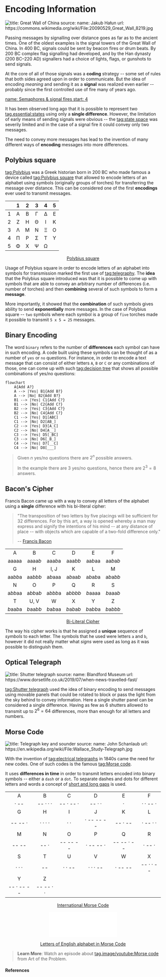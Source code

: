 # Encoding Information

![
    title: Great Wall of China
    source:
        name: Jakub Hałun
        url: https://commons.wikimedia.org/wiki/File:20090529_Great_Wall_8219.jpg
](https://upload.wikimedia.org/wikipedia/commons/3/33/20090529_Great_Wall_8219.jpg)

Passing messages by signalling over distance goes as far as to the ancient
times. One of the oldest examples is the signal towers of the Great Wall of
China. In 400 BC, signals could be sent by beacon fires or drum beats. By 200 BC
complex flag signalling had developed, and by the Han dynasty (200 BC–220 AD)
signallers had a choice of lights, flags, or gunshots to send signals.

At the core of all of those signals was a **coding** strategy -- some set of
rules that both sides agreed upon in order to communicate. But the idea of
encoding *meaning* and sending it as a **signal** was realized even earlier --
probably since the first controlled use of fire many of years ago.

[
    name: Semaphores & signal fires
    start: 4
](youtube://WrNDeYjcCJA)

It has been observed long ago that it is possible to represent two
[tag.essential:states](https://en.wikipedia.org/wiki/State_(computer_science))
using only a **single difference**.
However, the limitation of early means of sending signals were obvious -- the
[tag:state space](https://en.wikipedia.org/wiki/State_space) was severily
limited and in the case of a signal fire it could convey only two messages.

The need to convey more messages has lead to the invention of many different
ways of **encoding** messages into more differences.

## Polybius square

[tag:Polybius](https://en.wikipedia.org/wiki/Polybius#Cryptography) was a Greek
historian born in 200 BC who made famous a device called
[tag:Polybius square](https://en.wikipedia.org/wiki/Polybius_square)
that allowed to encode letters of an alphabet using symbols (originally groups
of torches) for transferring the message over distance.
This can be considered one of the first **encodings** ever used to transmit
messages.

|       |   1   |   2   |   3   |   4   |   5   |
| :---: | :---: | :---: | :---: | :---: | :---: |
|   1   |   A   |   B   |   Γ   |   Δ   |   E   |
|   2   |   Z   |   H   |   Θ   |   I   |   K   |
|   3   |   Λ   |   M   |   N   |   Ξ   |   O   |
|   4   |   Π   |   P   |   Σ   |   T   |   Y   |
|   5   |   Φ   |   X   |   Ψ   |   Ω   |       |

<p style="text-align: center">
    <a href="https://en.wikipedia.org/wiki/Polybius_square" target="_blank">
        Polybius square
    </a>
</p>

<style>
    #polybius-square ~ .table-wrapper:nth-child(15) tr :first-child {
        font-weight: var(--table-head-font-weight);
        color: var(--strong-color);
        background: var(--base-background-color);
    }

    #polybius-square ~ .table-wrapper:nth-child(15) tr :not(:last-child) {
        border-right: 1px solid var(--table-cell-border-color);
    }
</style>

Usage of Polybius square in order to encode letters of an alphabet into symbols
for transmission marked the first use of
[tag:telegraphy](https://en.wikipedia.org/wiki/Telegraphy).
The **idea** that the Polybius square introduced was that it is possible to come
up with symbols that are able to convey an arbitrary number of differences
(i.e. number of torches) and then **combining** several of such symbols to form
a **message**.

More importantly, it showed that the **combination** of such symbols gives
ability to send **exponentially** more messages. In the case of Polybius square
-- `two` symbols where each symbol is a group of `five` torches made it possible
to transmit `5 x 5 = 25` messages.

## Binary Encoding

The word `binary` refers to the number of **differences** each symbol can have
in such encoding. A code built using these symbols can be thought of as a number
of `yes` or `no` questions. For instance, in order to encode a text message that
can consist of either letters `A`, `B` or `C` or any combinations of those, one
can come up with such
[tag:decision tree](https://en.wikipedia.org/wiki/Decision_tree)
that shows all possible combinations of yes/no questions:

```mermaid
flowchart
    A{Add A?}
    A --> |Yes| B1{Add B?}
    A --> |No| B2{Add B?}
    B1 --> |Yes| C1{Add C?}
    B1 --> |No| C2{Add C?}
    B2 --> |Yes| C3{Add C?}
    B2 --> |No| C4{Add C?}
    C1 --> |Yes| D1[ABC]
    C1 --> |No| D2[AB_]
    C2 --> |Yes| D3[A_C]
    C2 --> |No| D4[A__]
    C3 --> |Yes| D5[_BC]
    C3 --> |No| D6[_B_]
    C4 --> |Yes| D7[__C]
    C4 --> |No| D8[___]
```

> Given $n$ yes/no questions there are $2^n$ possible answers.
>
> In the example there are $3$ yes/no questions, hence there are $2^3 = 8$
> answers.

## Bacon's Cipher

Francis Bacon came up with a way to convey all letters of the alphabet using
a **single** difference with his bi-literal cipher:

> "The transposition of two letters by five placings will be sufficient for 32
> differences. For by this art, a way is opened whereby a man may express and
> signify the intentions of his mind -- at any distance of place -- with objects
> which are capable of a two-fold difference only."
>
> -- [Francis Bacon](https://en.wikipedia.org/wiki/Francis_Bacon)

|           |           |           |             |           |           |
| :-------: | :-------: | :-------: | :---------: | :-------: | :-------: |
|     A     |     B     |     C     |      D      |     E     |     F     |
|   aaaaa   |  aaaa*b*  |  aaa*b*a  |   aaa*bb*   |  aa*b*aa  | aa*b*a*b* |
|     G     |     H     |   I, J    |      K      |     L     |     M     |
|  aa*bb*a  |  aa*bbb*  |  a*b*aaa  |  a*b*aa*b*  | a*b*a*b*a | a*b*a*bb* |
|     N     |     O     |     P     |      Q      |     R     |     S     |
|  a*bb*aa  | a*bb*a*b* |  a*bbb*a  |   a*bbbb*   |  *b*aaaa  | *b*aaa*b* |
|     T     |   U, V    |     W     |      X      |     Y     |     Z     |
| *b*aa*b*a | *b*aa*bb* | *b*a*b*aa | *b*a*b*a*b* | *b*a*bb*a | *b*a*bbb* |

<p style="text-align: center">
    <a href="https://en.wikipedia.org/wiki/Bacon%27s_cipher" target="_blank">
        Bi-Literal Cipher
    </a>
</p>

<style>
    .table-wrapper em {
        font-style: initial;
        /* background-color: var(--primary-color); */
        /* color: white; */
        /* color: black; */
        border-bottom: 1px solid var(--primary-color);
        /* text-decoration: underline;
        text-decoration-thickness: 2px;
        text-decoration-color: var(--primary-complementary-color); */
    }

    .table-wrapper tbody tr:nth-child(even) {
        /* text-decoration: underline;
        text-decoration-thickness: 2px; */
        /* border-bottom: 2px solid var(--base-color); */
        /* background-color: var(--primary-color);
        color: black; */
    }
</style>

The way his cipher works is that he assigned a **unique** sequence of
*symbols* to each letter. The symbols that he used were letters `a` and `b`,
however it did not really matter what *signs* were used as long as it was
possible to distinguish them.

## Optical Telegraph

<!-- With the invention of telescope it became possible to transfer messages over
great distances using [tag:semaphores](https://en.wikipedia.org/wiki/Semaphore)
-- devices for the creation of visual signals. -->

![
    title: Shutter telegraph
    source:
        name: Blandford Museum
        url: https://www.dorsetlife.co.uk/2019/07/when-news-travelled-fast/
](/part/1/section/9/images/719EdGuttridgeMurrayTelegraph.jpg)

[tag:Shutter telegraph](https://en.wikipedia.org/wiki/Optical_telegraph#Sweden)
used the idea of binary encoding to send messages using movable panels that
could be rotated to block or pass the light from the sky behind to convey
information. Here a single shutter panel can be considered a single difference.
Having as few as 6 shutters allowed to transmit up to $2^6 = 64$ differences,
more than enough for all letters and numbers.

<!-- ### Chappe's Semaphore

The next development of this idea was seen in the usage of a
[tag:Semaphore](https://en.wikipedia.org/wiki/Semaphore)
-- a device to create a signal that can be transmitted (often times visually).
A series of such devices allowed to transfer messages across great distances and
were called
[tag:optical telegraphs](https://en.wikipedia.org/wiki/Optical_telegraph).

[tag:Claude Chappe](https://en.wikipedia.org/wiki/Claude_Chappe)
was a French inventor who in 1792 demonstrated a practical semaphore system that
eventually spanned all of France[^2].

> Chappe coined the phrase `semaphore`, from
> the Greek meaning: `sêma`, "sign" + `phorós`, "carrying".

![
    title: Chappe's semaphore
    source:
        name: Wikipedia
        url: https://en.wikipedia.org/wiki/File:Chappe_semaphore.jpg
    height: 200
](https://upload.wikimedia.org/wikipedia/commons/e/e7/Chappe_semaphore.jpg) -->

## Morse Code

![
    title: Telegraph key and sounder
    source:
        name: John Schanlaub
        url: https://en.wikipedia.org/wiki/File:Wallace_Study-Telegraph.jpg
](https://upload.wikimedia.org/wikipedia/commons/3/35/Wallace_Study-Telegraph.jpg)

With the invention of
[tag:electrical telegraphs](https://en.wikipedia.org/wiki/Electrical_telegraph)
in 1840s came the need for new codes. One of such codes is the famous
[tag:Morse code](https://en.wikipedia.org/wiki/Morse_code).

It uses **differences in time** in order to transmit letters encoded into binary
symbols -- either a `dash` or a `dot`. To separate dashes and dots for different
letters and words a concept of
[short and long gaps](https://en.wikipedia.org/wiki/Morse_code#Representation,_timing,_and_speeds)
is used.

|            |           |           |            |            |           |
| :--------: | :-------: | :-------: | :--------: | :--------: | :-------: |
|     A      |     B     |     C     |     D      |     E      |     F     |
|    · --    | -- · · ·  | -- · -- · |   -- · ·   |     ·      | · · -- ·  |
|     G      |     H     |     I     |     J      |     K      |     L     |
|  -- -- ·   |  · · · ·  |    · ·    | · -- -- -- |  -- · --   | · -- · ·  |
|     M      |     N     |     O     |     P      |     Q      |     R     |
|   -- --    |   -- ·    | -- -- --  | · -- -- ·  | -- -- · -- |  · -- ·   |
|     S      |     T     |     U     |     V      |     W      |     X     |
|   · · ·    |    --     |  · · --   |  · · · --  |  · -- --   | -- · · -- |
|     Y      |     Z     |           |            |            |           |
| -- · -- -- | -- -- · · |

<p style="text-align: center">
    <a href="https://en.wikipedia.org/wiki/Morse_code#International_Morse_Code" target="_blank">
        International Morse Code
    </a>
</p>

<p style="text-align: center; margin-bottom: 0">
    <iframe src="//commons.wikimedia.org/wiki/File:A_through_Z_in_Morse_code.ogg?embedplayer=yes" style="margin-bottom: 0" width="220" height="80" frameborder="0"></iframe>
</p>

<p style="text-align: center">
    <a href="https://en.wikipedia.org/wiki/File:A_through_Z_in_Morse_code.ogg" target="_blank">
        Letters of English alphabet in Morse Code
    </a>
</p>

> **Learn More**:
> Watch an episode about [tag.image/youtube:Morse code](https://www.youtube.com/watch?v=xcjgm6ctzAw&list=PLbg3ZX2pWlgKDVFNwn9B63UhYJVIerzHL)
> from Art of the Problem.

#### References

[^1]: Wikipedia. [_Code_](https://en.wikipedia.org/wiki/Code)

[^Video 1]: Art of the Problem. _Information Theory part 4: Semaphores & signal fires_
[tag.image/youtube:Open Playlist](https://www.youtube.com/playlist?list=PLbg3ZX2pWlgKDVFNwn9B63UhYJVIerzHL)
